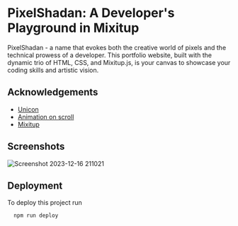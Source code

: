 
# PixelShadan: A Developer's Playground in Mixitup

PixelShadan - a name that evokes both the creative world of pixels and the technical prowess of a developer. This portfolio website, built with the dynamic trio of HTML, CSS, and Mixitup.js, is your canvas to showcase your coding skills and artistic vision.

## Acknowledgements

 - [Unicon](https://iconscout.com/unicons/free-line-icons)
 - [Animation on scroll](https://michalsnik.github.io/aos/)
 - [Mixitup](https://www.kunkalabs.com/mixitup/)









## Screenshots

![Screenshot 2023-12-16 211021](https://github.com/Arthur071/My-Portfolio/assets/117112407/89b84e8c-f619-4ede-8c43-9d487f406391)



## Deployment

To deploy this project run

```bash
  npm run deploy
```

